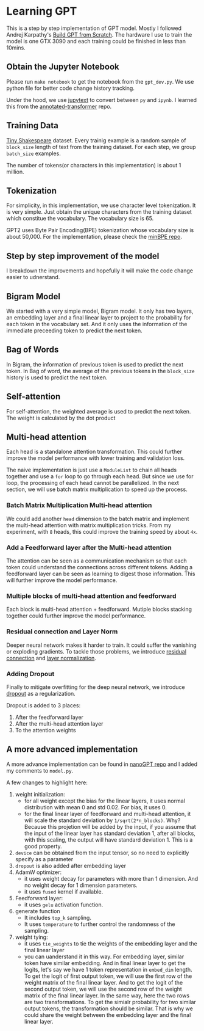 # Learning GPT
This is a step by step implementation of GPT model. Mostly I followed Andrej Karpathy's [Build GPT from Scratch](https://www.youtube.com/watch?v=kCc8FmEb1nY). The hardware I use to train the model is one GTX 3090 and each training could be finished in less than 10mins.

## Obtain the Jupyter Notebook
Please run `make notebook` to get the notebook from the `gpt_dev.py`. We use python file for better code change history tracking. 

Under the hood, we use [jupytext](https://github.com/mwouts/jupytext) to convert between `py` and `ipynb`. I learned this from the [annotated-transformer](https://github.com/harvardnlp/annotated-transformer) repo.

## Training Data
[Tiny Shakespeare](https://raw.githubusercontent.com/karpathy/char-rnn/master/data/tinyshakespeare/input.txt) dataset. Every trainig example is a random sample of `block_size` length of text from the training dataset. For each step, we group `batch_size` examples.

The number of tokens(or characters in this implementation) is about 1 million.

## Tokenization
For simplicity, in this implementation, we use character level tokenization. It is very simple. Just obtain the unique characters from the training dataset which constitue the vocabulary. The vocabulary size is 65.

GPT2 uses Byte Pair Encoding(BPE) tokenization whose vocabulary size is about 50,000. For the implementation, please check the [minBPE repo](https://github.com/liyuan24/minbpe).

## Step by step improvement of the model

I breakdown the improvements and hopefully it will make the code change easier to udnerstand. 

## Bigram Model
We started with a very simple model, Bigram model. It only has two layers, an embedding layer and a final linear layer to project to the probability for each token in the vocabulary set. And it only uses the information of the immediate preceeding token to predict the next token.

## Bag of Words
In Bigram, the information of previous token is used to predict the next token. In Bag of word, the average of the previous tokens in the `block_size` history is used to predict the next token.

## Self-attention
For self-attention, the weighted average is used to predict the next token. The weight is calculated by the dot product

## Multi-head attention
Each head is a standalone attention transformation. This could further improve the model performance with lower training and validation loss.

The naive implementation is just use a `ModuleList` to chain all heads together and use a `for` loop to go through each head. But since we use for loop, the processing of each head cannot be parallelized. In the next section, we will use batch matrix multiplication to speed up the process. 

### Batch Matrix Multiplication Multi-head attention
We could add another `head` dimension to the batch matrix and implement the multi-head attention with matrix multiplication tricks. From my experiment, with `8` heads, this could improve the training speed by about `4x`.

### Add a Feedforward layer after the Multi-head attention

The attention can be seen as a communication mechanism so that each token could understand the connections across different tokens. Adding a feedforward layer can be seen as learning to digest those information. This will further improve the model performance.

### Multiple blocks of multi-head attention and feedforward

Each block is multi-head attention + feedforward. Mutiple blocks stacking together could further improve the model performance.

### Residual connection and Layer Norm
Deeper neural network makes it harder to train. It could suffer the vanishing or exploding gradients. To tackle those problems, we introduce [residual connection](https://arxiv.org/abs/1512.03385) and [layer normalization](https://arxiv.org/abs/1607.06450).

### Adding Dropout
Finally to mitigate overfitting for the deep neural network, we introduce [dropout](https://arxiv.org/abs/1207.0580) as a regularization.

Dropout is added to 3 places:
1. After the feedforward layer
2. After the multi-head attention layer
3. To the attention weights

## A more advanced implementation

A more advance implementation can be found in [nanoGPT repo](https://github.com/liyuan24/nanoGPT/blob/master/model.py) and I added my comments to `model.py`.

A few changes to highlight here:
1. weight initialization: 
    - for all weight except the bias for the linear layers, it uses normal distribution with mean 0 and std 0.02. For bias, it uses 0.
    - for the final linear layer of feedforward and multi-head attention, it will scale the standard deviation by `1/sqrt(2*n_blocks)`. Why? Because this projetion will be added by the input, if you assume that the input of the linear layer has standard deviation 1, after all blocks, with this scaling, the output will have standard deviation 1. This is a good property. 
2. `device` can be obtained from the input tensor, so no need to explicitly specify as a parameter
3. `dropout` is also added after embedding layer
4. AdamW optimizer: 
    - it uses weight decay for parameters with more than 1 dimension. And no weight decay for 1 dimension parameters.
    - it uses `fused` kernel if available.
5. Feedforward layer:
    - it uses `gelu` activation function.
6. generate function
    - It includes `top_k` sampling.
    - It uses `temperature` to further control the randomness of the sampling.
7. weight tying:
    - it uses `tie_weights` to tie the weights of the embedding layer and the final linear layer
    - you can uanderstand it in this way. For embedding layer, similar token have similar embedding. And in final linear layer to get the logits, let's say we have 1 token representation in `embed_dim` length. To get the logit of first output token, we will use the first row of the weight matrix of the final linear layer. And to get the logit of the second output token, we will use the second row of the weight matrix of the final linear layer. In the same way, here the two rows are two transformations. To get the simialr probability for two similar output tokens, the transformation should be similar. That is why we could share the weight between the embedding layer and the final linear layer.
